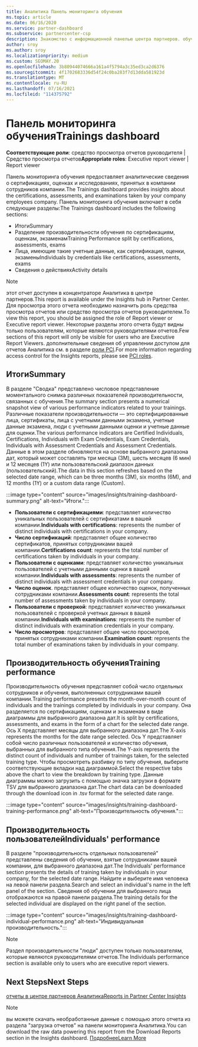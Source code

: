 ```yaml
---
title: Аналитика Панель мониторинга обучения
ms.topic: article
ms.date: 06/16/2020
ms.service: partner-dashboard
ms.subservice: partnercenter-csp
description: Знакомство с информационной панелью центра партнеров. обучение — это один из отчетов, доступных в области "центр партнеров Аналитика (PCI)".
author: sroy
ms.author: sroy
ms.localizationpriority: medium
ms.custom: SEOMAY.20
ms.openlocfilehash: 3b80944074666a161a4f5794a3c35ed3ca2d6376
ms.sourcegitcommit: 4f1702683336d54f24c0ba283f7d13dda581923d
ms.translationtype: MT
ms.contentlocale: ru-RU
ms.lasthandoff: 07/16/2021
ms.locfileid: "114375792"
---
```

# <a name="trainings-dashboard"></a><span data-ttu-id="1c649-104">Панель мониторинга обучения</span><span class="sxs-lookup"><span data-stu-id="1c649-104">Trainings dashboard</span></span>

<span data-ttu-id="1c649-105">**Соответствующие роли**: средство просмотра отчетов руководителя | Средство просмотра отчетов</span><span class="sxs-lookup"><span data-stu-id="1c649-105">**Appropriate roles**: Executive report viewer | Report viewer</span></span>

<span data-ttu-id="1c649-106">Панель мониторинга обучения предоставляет аналитические сведения о сертификациях, оценках и исследованиях, принятых в компании сотрудников компании.</span><span class="sxs-lookup"><span data-stu-id="1c649-106">The Trainings dashboard provides insights about the certifications, assessments, and examinations taken by your company employees company.</span></span> <span data-ttu-id="1c649-107">Панель мониторинга обучения включает в себя следующие разделы:</span><span class="sxs-lookup"><span data-stu-id="1c649-107">The Trainings dashboard includes the following sections:</span></span>

- <span data-ttu-id="1c649-108">Итоги</span><span class="sxs-lookup"><span data-stu-id="1c649-108">Summary</span></span>
- <span data-ttu-id="1c649-109">Разделение производительности обучения по сертификациям, оценкам, экзаменам</span><span class="sxs-lookup"><span data-stu-id="1c649-109">Training Performance split by certifications, assessments, exams</span></span>
- <span data-ttu-id="1c649-110">Лица, имеющие такие учетные данные, как сертификация, оценки, экзамены</span><span class="sxs-lookup"><span data-stu-id="1c649-110">Individuals by credentials like certifications, assessments, exams</span></span>
- <span data-ttu-id="1c649-111">Сведения о действиях</span><span class="sxs-lookup"><span data-stu-id="1c649-111">Activity details</span></span>

>[!NOTE] 
><span data-ttu-id="1c649-112">этот отчет доступен в концентраторе Аналитика в центре партнеров.</span><span class="sxs-lookup"><span data-stu-id="1c649-112">This report is available under the Insights hub in Partner Center.</span></span> <span data-ttu-id="1c649-113">Для просмотра этого отчета необходимо назначить роль средства просмотра отчетов или средство просмотра отчетов руководителем.</span><span class="sxs-lookup"><span data-stu-id="1c649-113">To view this report, you should be assigned the role of Report viewer or Executive report viewer.</span></span> <span data-ttu-id="1c649-114">Некоторые разделы этого отчета будут видны только пользователям, которые являются руководителями отчетов.</span><span class="sxs-lookup"><span data-stu-id="1c649-114">Few sections of this report will only be visible for users who are Executive Report Viewers.</span></span> <span data-ttu-id="1c649-115">дополнительные сведения об управлении доступом для отчетов Аналитика см. в разделе [роли PCI](insights-roles.md).</span><span class="sxs-lookup"><span data-stu-id="1c649-115">For more information regarding access control for the Insights reports, please see [PCI roles](insights-roles.md).</span></span>

## <a name="summary"></a><span data-ttu-id="1c649-116">Итоги</span><span class="sxs-lookup"><span data-stu-id="1c649-116">Summary</span></span>

<span data-ttu-id="1c649-117">В разделе "Сводка" представлено числовое представление моментального снимка различных показателей производительности, связанных с обучения.</span><span class="sxs-lookup"><span data-stu-id="1c649-117">The summary section presents a numerical snapshot view of various performance indicators related to your trainings.</span></span> <span data-ttu-id="1c649-118">Различные показатели производительности — это сертифицированные лица, сертификаты, лица с учетными данными экзамена, учетные данные экзамена, люди с учетными данными оценки и учетные данные для оценки.</span><span class="sxs-lookup"><span data-stu-id="1c649-118">The various performance indicators are Certified Individuals, Certifications, Individuals with Exam Credentials, Exam Credentials, Individuals with Assessment Credentials and Assessment Credentials.</span></span> <span data-ttu-id="1c649-119">Данные в этом разделе обновляются на основе выбранного диапазона дат, который может составлять три месяца (3M), шесть месяцев (6 мин) и 12 месяцев (1Y) или пользовательский диапазон данных (пользовательский).</span><span class="sxs-lookup"><span data-stu-id="1c649-119">The data in this section refreshes based on the selected date range, which can be three months (3M), six months (6M), and 12 months (1Y) or a custom data range (Custom).</span></span> 

:::image type="content" source="images/insights/training-dashboard-summary.png" alt-text="Итоги.":::

- <span data-ttu-id="1c649-121">**Пользователи с сертификациями**: представляет количество уникальных пользователей с сертификатами в вашей компании.</span><span class="sxs-lookup"><span data-stu-id="1c649-121">**Individuals with certifications**: represents the number of distinct individuals with certifications in your company.</span></span>
- <span data-ttu-id="1c649-122">**Число сертификаций**: представляет общее количество сертификатов, принятых сотрудниками вашей компании.</span><span class="sxs-lookup"><span data-stu-id="1c649-122">**Certifications count**: represents the total number of certifications taken by individuals in your company.</span></span>
- <span data-ttu-id="1c649-123">**Пользователи с оценками**: представляет количество уникальных пользователей с учетными данными оценки в вашей компании.</span><span class="sxs-lookup"><span data-stu-id="1c649-123">**Individuals with assessments**: represents the number of distinct individuals with assessment credentials in your company.</span></span> 
- <span data-ttu-id="1c649-124">**Число оценок**. представляет общее количество оценок, полученных сотрудниками компании.</span><span class="sxs-lookup"><span data-stu-id="1c649-124">**Assessments count**: represents the total number of assessments taken by individuals in your company.</span></span>
- <span data-ttu-id="1c649-125">**Пользователи с проверкой**: представляет количество уникальных пользователей с проверкой учетных данных в вашей компании.</span><span class="sxs-lookup"><span data-stu-id="1c649-125">**Individuals with examinations**: represents the number of distinct individuals with examination credentials in your company.</span></span> 
- <span data-ttu-id="1c649-126">**Число просмотров**: представляет общее число просмотров, принятых сотрудниками компании.</span><span class="sxs-lookup"><span data-stu-id="1c649-126">**Examination count**: represents the total number of examinations taken by individuals in your company.</span></span>

## <a name="training-performance"></a><span data-ttu-id="1c649-127">Производительность обучения</span><span class="sxs-lookup"><span data-stu-id="1c649-127">Training performance</span></span>

<span data-ttu-id="1c649-128">Производительность обучения представляет собой число отдельных сотрудников и обучения, выполненных сотрудниками вашей компании.</span><span class="sxs-lookup"><span data-stu-id="1c649-128">Training performance presents the month-over-month count of individuals and the trainings completed by individuals in your company.</span></span> <span data-ttu-id="1c649-129">Она разделяется по сертификациям, оценкам и экзаменам в виде диаграммы для выбранного диапазона дат.</span><span class="sxs-lookup"><span data-stu-id="1c649-129">It is split by certifications, assessments, and exams in the form of a chart for the selected date range.</span></span> <span data-ttu-id="1c649-130">Ось X представляет месяцы для выбранного диапазона дат.</span><span class="sxs-lookup"><span data-stu-id="1c649-130">The X-axis represents the months for the date range selected.</span></span> <span data-ttu-id="1c649-131">Ось Y представляет собой число различных пользователей и количество обучения, выбранных для выбранного типа обучения.</span><span class="sxs-lookup"><span data-stu-id="1c649-131">The Y-axis represents the distinct count of individuals and number of trainings taken, for the selected training type.</span></span> <span data-ttu-id="1c649-132">Чтобы просмотреть разбивку по типу обучения, выберите соответствующие вкладки над диаграммой.</span><span class="sxs-lookup"><span data-stu-id="1c649-132">Select the respective tabs above the chart to view the breakdown by training type.</span></span> <span data-ttu-id="1c649-133">Данные диаграммы можно загрузить с помощью значка загрузки в формате TSV для выбранного диапазона дат.</span><span class="sxs-lookup"><span data-stu-id="1c649-133">The chart data can be downloaded through the download icon in .tsv format for the selected date range.</span></span>

:::image type="content" source="images/insights/training-dashboard-training-performance.png" alt-text="Производительность обучения.":::

## <a name="individuals-performance"></a><span data-ttu-id="1c649-135">Производительность пользователей</span><span class="sxs-lookup"><span data-stu-id="1c649-135">Individuals' performance</span></span>

<span data-ttu-id="1c649-136">В разделе "производительность отдельных пользователей" представлены сведения об обучении, взятые сотрудниками вашей компании, для выбранного диапазона дат.</span><span class="sxs-lookup"><span data-stu-id="1c649-136">The Individuals' performance section presents the details of training taken by individuals in your company, for the selected date range.</span></span> <span data-ttu-id="1c649-137">Найдите и выберите имя человека на левой панели раздела.</span><span class="sxs-lookup"><span data-stu-id="1c649-137">Search and select an individual's name in the left panel of the section.</span></span> <span data-ttu-id="1c649-138">Сведения об обучении для выбранного лица отображаются на правой панели раздела.</span><span class="sxs-lookup"><span data-stu-id="1c649-138">The training details for the selected individual are displayed on the right panel of the section.</span></span>

:::image type="content" source="images/insights/training-dashboard-individual-performance.png" alt-text="Индивидуальная производительность.":::

>[!NOTE] 
> <span data-ttu-id="1c649-140">Раздел производительности "люди" доступен только пользователям, которые являются руководителями отчетов.</span><span class="sxs-lookup"><span data-stu-id="1c649-140">The Individuals performance section is available only to users who are executive report viewers.</span></span> 

## <a name="next-steps"></a><span data-ttu-id="1c649-141">Next Steps</span><span class="sxs-lookup"><span data-stu-id="1c649-141">Next Steps</span></span>

[<span data-ttu-id="1c649-142">отчеты в центре партнеров Аналитика</span><span class="sxs-lookup"><span data-stu-id="1c649-142">Reports in Partner Center Insights</span></span>](partner-center-insights.md)

>[!NOTE] 
> <span data-ttu-id="1c649-143">вы можете скачать необработанные данные с помощью этого отчета из раздела "загрузка отчетов" на панели мониторинга Аналитика.</span><span class="sxs-lookup"><span data-stu-id="1c649-143">You can download the raw data powering this report from the Download Reports section in the Insights dashboard.</span></span> [<span data-ttu-id="1c649-144">Подробнее</span><span class="sxs-lookup"><span data-stu-id="1c649-144">Learn More</span></span>](insights-download-reports.md)